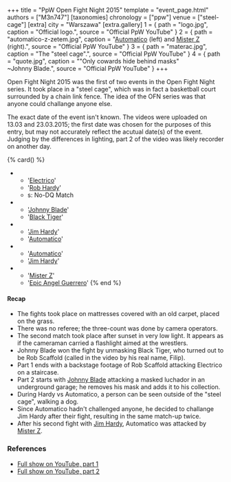 +++
title = "PpW Open Fight Night 2015"
template = "event_page.html"
authors = ["M3n747"]
[taxonomies]
chronology = ["ppw"]
venue = ["steel-cage"]
[extra]
city = "Warszawa"
[extra.gallery]
1 = { path = "logo.jpg", caption = "Official logo.", source = "Official PpW YouTube" }
2 = { path = "automatico-z-zetem.jpg", caption = "[Automatico](@/w/rob-scaffold.md) (left) and [Mister Z](@/w/mister-z.md) (right).", source = "Official PpW YouTube" }
3 = { path = "materac.jpg", caption = "The &quot;steel cage&quot;.", source = "Official PpW YouTube" }
4 = { path = "quote.jpg", caption = "&quot;Only cowards hide behind masks&quot; <br> ~Johnny Blade.", source = "Official PpW YouTube" }
+++

Open Fight Night 2015 was the first of two events in the Open Fight Night series. It took place in a "steel cage", which was in fact a basketball court surrounded by a chain link fence. The idea of the OFN series was that anyone could challange anyone else.

The exact date of the event isn't known. The videos were uploaded on 13.03 and 23.03.2015; the first date was chosen for the purposes of this entry, but may not accurately reflect the acutual date(s) of the event. Judging by the differences in lighting, part 2 of the video was likely recorder on another day.

{% card() %}
- - '[Electrico](@/w/mister-z.md)'
  - '[Rob Hardy](@/w/rob-scaffold.md)'
  - s: No-DQ Match
- - '[Johnny Blade](@/w/johnny-blade.md)'
  - '[Black Tiger](@/w/rob-scaffold.md)'
- - '[Jim Hardy](@/w/mister-z.md)'
  - '[Automatico](@/w/rob-scaffold.md)'
- - '[Automatico](@/w/rob-scaffold.md)'
  - '[Jim Hardy](@/w/mister-z.md)'
- - '[Mister Z](@/w/mister-z.md)'
  - '[Epic Angel Guerrero](@/w/angel-guerrero.md)'
{% end %}

#### Recap

* The fights took place on mattresses covered with an old carpet, placed on the grass.
* There was no referee; the three-count was done by camera operators.
* The second match took place after sunset in very low light. It appears as if the cameraman carried a flashlight aimed at the wrestlers.
* Johnny Blade won the fight by unmasking Black Tiger, who turned out to be Rob Scaffold (called in the video by his real name, Filip).
* Part 1 ends with a backstage footage of Rob Scaffold attacking Electrico on a staircase.
* Part 2 starts with [Johnny Blade](@/w/johnny-blade.md) attacking a masked luchador in an underground garage; he removes his mask and adds it to his collection.
* During Hardy vs Automatico, a person can be seen outside of the "steel cage", walking a dog.
* Since Automatico hadn't challenged anyone, he decided to challange Jim Hardy after their fight, resulting in the same match-up twice.
* After his second fight with [Jim Hardy](@/w/mister-z.md), Automatico was attacked by [Mister Z](@/w/mister-z.md).

### References

* [Full show on YouTube, part 1](https://www.youtube.com/watch?v=2hln6ksuhCY)
* [Full show on YouTube, part 2](ttps://www.youtube.com/watch?v=1Z98oRkOdkc)
